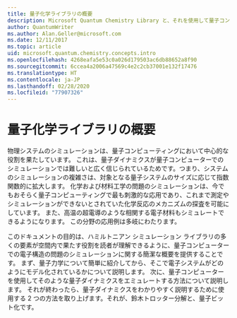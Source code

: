 ```yaml
---
title: 量子化学ライブラリの概要
description: Microsoft Quantum Chemistry Library と、それを使用して量子コンピューターの電子構造問題をシミュレートする方法について説明します。
author: QuantumWriter
ms.author: Alan.Geller@microsoft.com
ms.date: 12/11/2017
ms.topic: article
uid: microsoft.quantum.chemistry.concepts.intro
ms.openlocfilehash: 4268eafa5e53c0a026d179503ac6db88652a8f90
ms.sourcegitcommit: 6ccea4a2006a47569c4e2c2cb37001e132f17476
ms.translationtype: HT
ms.contentlocale: ja-JP
ms.lasthandoff: 02/28/2020
ms.locfileid: "77907326"
---
```

# <a name="introduction-to-the-quantum-chemistry-library"></a>量子化学ライブラリの概要

物理システムのシミュレーションは、量子コンピューティングにおいて中心的な役割を果たしています。  これは、量子ダイナミクスが量子コンピューターでのシミュレーションでは難しいと広く信じられているためです。つまり、システムのシミュレーションの複雑さは、対象となる量子システムのサイズに応じて指数関数的に拡大します。  化学および材料工学の問題のシミュレーションは、今でもおそらく量子コンピューティングで最も刺激的な応用であり、これまで測定やシミュレーションができないとされていた化学反応のメカニズムの探査を可能にしています。  また、高温の超電導のような相関する電子材料もシミュレートできるようになります。 この分野の応用例は多岐にわたります。

このドキュメントの目的は、ハミルトニアン シミュレーション ライブラリの多くの要素が空間内で果たす役割を読者が理解できるように、量子コンピューターでの電子構造の問題のシミュレーションに関する簡潔な概要を提供することです。  まず、量子力学について簡単に紹介してから、そこで電子システムがどのようにモデル化されているかについて説明します。  次に、量子コンピューターを使用してそのような量子ダイナミクスをエミュレートする方法について説明します。  それが終わったら、量子ダイナミクスをわかりやすく説明するために使用する 2 つの方法を取り上げます。それが、鈴木トロッター分解と、量子ビット化です。
